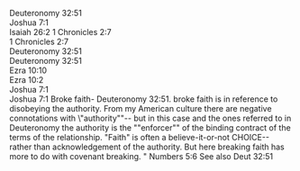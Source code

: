 Deuteronomy 32:51	
Joshua 7:1	
Isaiah 26:2	
1 Chronicles 2:7	
1 Chronicles 2:7	
Deuteronomy 32:51	
Deuteronomy 32:51	
Ezra 10:10	
Ezra 10:2	
Joshua 7:1	
Joshua 7:1	Broke faith- Deuteronomy 32:51. broke faith is in reference to disobeying the authority. From my American culture there are negative connotations with \\"authority\"\"-- but in this case and the ones referred to in Deuteronomy the authority is the \"\"enforcer\"\" of the binding contract of the terms of the relationship. \"Faith\" is often a believe-it-or-not CHOICE-- rather than acknowledgement of the authority. But here breaking faith has more to do with covenant breaking.  "
Numbers 5:6	See also Deut 32:51
